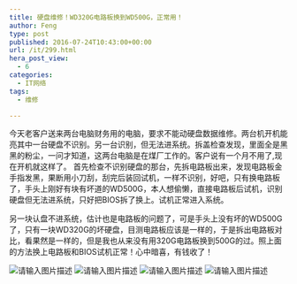 ```yaml
---
title: 硬盘维修！WD320G电路板换到WD500G，正常用！
author: Feng
type: post
published: 2016-07-24T10:43:00+00:00
url: /it/299.html
hera_post_view:
  - 6
categories:
  - IT网络
tags:
  - 维修

---
```

今天老客户送来两台电脑财务用的电脑，要求不能动硬盘数据维修。两台机开机能亮其中一台硬盘不识别。另一台识别，但无法进系统。拆盖检查发现，里面全是黑黑的粉尘，一问才知道，这两台电脑是在煤厂工作的。客户说有一个月不用了,现在开机就这样了。 首先检查不识别硬盘的那台，先拆电路板出来，发现电路板金手指发黑，果断用小刀刮，刮完后装回试机，一样不识别，好吧，只有换电路板了，手头上刚好有块有坏道的WD500G，本人想偷懒，直接电路板后试机，识别硬盘但无法进系统，只好把BIOS拆了换上。试机正常进入系统。

另一块认盘不进系统，估计也是电路板的问题了，可是手头上没有坏的WD500G了，只有一块WD320G的坏硬盘，目测电路板应该是一样的，于是拆出电路板对比，看果然是一样的，但是我也从来没有用320G电路板换到500G的过。照上面的方法换上电路板和BIOS试机正常！心中暗喜，有钱收了！

<img decoding="async" src="https://cdn.uu126.cn/wp-content/uploads/2016/07/hardisk01.jpg" alt="请输入图片描述" title="请输入图片描述" />  
<img decoding="async" src="https://cdn.uu126.cn/wp-content/uploads/2016/07/hardisk02.jpg" alt="请输入图片描述" title="请输入图片描述" />  
<img decoding="async" src="https://cdn.uu126.cn/wp-content/uploads/2016/07/hardisk03.jpg" alt="请输入图片描述" title="请输入图片描述" />  
<img decoding="async" src="https://cdn.uu126.cn/wp-content/uploads/2016/07/hardisk04.jpg" alt="请输入图片描述" title="请输入图片描述" />